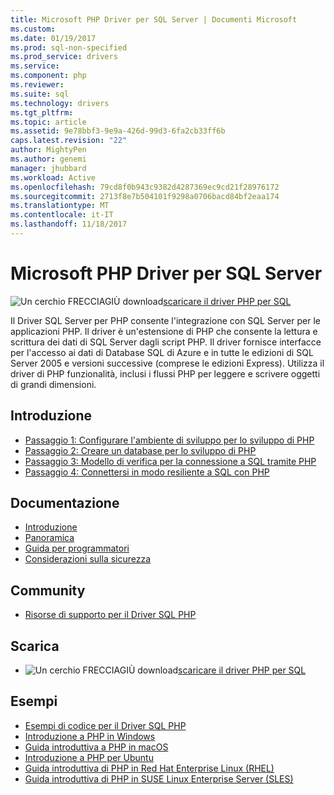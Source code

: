 ```yaml
---
title: Microsoft PHP Driver per SQL Server | Documenti Microsoft
ms.custom: 
ms.date: 01/19/2017
ms.prod: sql-non-specified
ms.prod_service: drivers
ms.service: 
ms.component: php
ms.reviewer: 
ms.suite: sql
ms.technology: drivers
ms.tgt_pltfrm: 
ms.topic: article
ms.assetid: 9e78bbf3-9e9a-426d-99d3-6fa2cb33ff6b
caps.latest.revision: "22"
author: MightyPen
ms.author: genemi
manager: jhubbard
ms.workload: Active
ms.openlocfilehash: 79cd8f0b943c9382d4287369ec9cd21f28976172
ms.sourcegitcommit: 2713f8e7b504101f9298a0706bacd84bf2eaa174
ms.translationtype: MT
ms.contentlocale: it-IT
ms.lasthandoff: 11/18/2017
---
```

# <a name="microsoft-php-driver-for-sql-server"></a>Microsoft PHP Driver per SQL Server

![Un cerchio FRECCIAGIÙ download](../../ssdt/media/download.png)[scaricare il driver PHP per SQL](../sql-connection-libraries.md#anchor-20-drivers-relational-access)

Il Driver SQL Server per PHP consente l'integrazione con SQL Server per le applicazioni PHP. Il driver è un'estensione di PHP che consente la lettura e scrittura dei dati di SQL Server dagli script PHP. Il driver fornisce interfacce per l'accesso ai dati di Database SQL di Azure e in tutte le edizioni di SQL Server 2005 e versioni successive (comprese le edizioni Express). Utilizza il driver di PHP funzionalità, inclusi i flussi PHP per leggere e scrivere oggetti di grandi dimensioni.  
  
## <a name="getting-started"></a>Introduzione  
* [Passaggio 1: Configurare l'ambiente di sviluppo per lo sviluppo di PHP](step-1-configure-development-environment-for-php-development.md)  
* [Passaggio 2: Creare un database per lo sviluppo di PHP](step-2-create-a-sql-database-for-php-development.md)  
* [Passaggio 3: Modello di verifica per la connessione a SQL tramite PHP](step-3-proof-of-concept-connecting-to-sql-using-php.md)  
* [Passaggio 4: Connettersi in modo resiliente a SQL con PHP](step-4-connect-resiliently-to-sql-with-php.md)  
  
## <a name="documentation"></a>Documentazione  
* [Introduzione](getting-started-with-the-php-sql-driver.md)
* [Panoramica](overview-of-the-php-sql-driver.md)
* [Guida per programmatori](programming-guide-for-php-sql-driver.md) 
* [Considerazioni sulla sicurezza](security-considerations-for-php-sql-driver.md)
  
## <a name="community"></a>Community  
* [Risorse di supporto per il Driver SQL PHP](support-resources-for-the-php-sql-driver.md)
  
## <a name="download"></a>Scarica  
* ![Un cerchio FRECCIAGIÙ download](../../ssdt/media/download.png)[scaricare il driver PHP per SQL](../sql-connection-libraries.md#anchor-20-drivers-relational-access)
  
## <a name="samples"></a>Esempi  
* [Esempi di codice per il Driver SQL PHP](code-samples-for-php-sql-driver.md)
* [Introduzione a PHP in Windows](https://www.microsoft.com/sql-server/developer-get-started/php/windows/)
* [Guida introduttiva a PHP in macOS](https://www.microsoft.com/sql-server/developer-get-started/php/mac/)
* [Introduzione a PHP per Ubuntu](https://www.microsoft.com/sql-server/developer-get-started/php/ubuntu/)
* [Guida introduttiva di PHP in Red Hat Enterprise Linux (RHEL)](https://www.microsoft.com/sql-server/developer-get-started/php/rhel/)
* [Guida introduttiva di PHP in SUSE Linux Enterprise Server (SLES)](https://www.microsoft.com/sql-server/developer-get-started/php/sles/)
